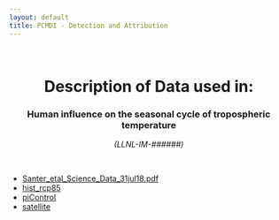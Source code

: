 ```yaml
---
layout: default
title: PCMDI - Detection and Attribution
---
```


<br>
<center>
    <p>
        <h1>Description of Data used in:</h1>
        <h3>Human influence on the seasonal cycle of tropospheric temperature</h3>
    </p>
    <p><em>(LLNL-IM-######)</em></p>
</center>
<br>

* [Santer_etal_Science_Data_31jul18.pdf](Santer_etal_Science_Data_31jul18.pdf)
* [hist_rcp85](hist_rcp85/index.html)
* [piControl](piControl/index.html)
* [satellite](satellite/index.html)